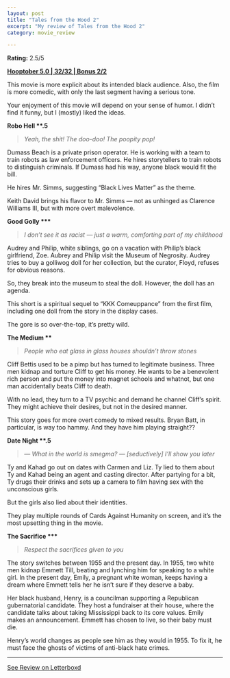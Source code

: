 ```yaml
---
layout: post
title: "Tales from the Hood 2"
excerpt: "My review of Tales from the Hood 2"
category: movie_review

---
```


**Rating:** 2.5/5

<b><a href="https://boxd.it/pRFMi/detail">Hooptober 5.0 | 32/32 | Bonus 2/2</a></b>

This movie is more explicit about its intended black audience. Also, the film is more comedic, with only the last segment having a serious tone.

Your enjoyment of this movie will depend on your sense of humor. I didn’t find it funny, but I (mostly) liked the ideas.


<b>Robo Hell **.5</b>
<blockquote><i>Yeah, the shit! The doo-doo! The poopity pop!</i></blockquote>

Dumass Beach is a private prison operator. He is working with a team to train robots as law enforcement officers. He hires storytellers to train robots to distinguish criminals. If Dumass had his way, anyone black would fit the bill.

He hires Mr. Simms, suggesting “Black Lives Matter” as the theme.

Keith David brings his flavor to Mr. Simms — not as unhinged as Clarence Williams III, but with more overt malevolence.


<b>Good Golly ***</b>
<blockquote><i>I don’t see it as racist — just a warm, comforting part of my childhood</i></blockquote>

Audrey and Philip, white siblings, go on a vacation with Philip’s black girlfriend, Zoe. Aubrey and Philip visit the Museum of Negrosity. Audrey tries to buy a golliwog doll for her collection, but the curator, Floyd, refuses for obvious reasons.

So, they break into the museum to steal the doll. However, the doll has an agenda.

This short is a spiritual sequel to “KKK Comeuppance” from the first film, including one doll from the story in the display cases.

The gore is so over-the-top, it’s pretty wild.


<b>The Medium **</b>
<blockquote><i>People who eat glass in glass houses shouldn’t throw stones</i></blockquote>

Cliff Bettis used to be a pimp but has turned to legitimate business. Three men kidnap and torture Cliff to get his money. He wants to be a benevolent rich person and put the money into magnet schools and whatnot, but one man accidentally beats Cliff to death.

With no lead, they turn to a TV psychic and demand he channel Cliff’s spirit. They might achieve their desires, but not in the desired manner.

This story goes for more overt comedy to mixed results. Bryan Batt, in particular, is way too hammy. And they have him playing straight??


<b>Date Night **.5</b>
<blockquote><i>— What in the world is smegma?
— [seductively] I’ll show you later</i></blockquote>

Ty and Kahad go out on dates with Carmen and Liz. Ty lied to them about Ty and Kahad being an agent and casting director. After partying for a bit, Ty drugs their drinks and sets up a camera to film having sex with the unconscious girls.

But the girls also lied about their identities.

They play multiple rounds of Cards Against Humanity on screen, and it’s the most upsetting thing in the movie.


<b>The Sacrifice ***</b>
<blockquote><i>Respect the sacrifices given to you</i></blockquote>

The story switches between 1955 and the present day. In 1955, two white men kidnap Emmett Till, beating and lynching him for speaking to a white girl. In the present day, Emily, a pregnant white woman, keeps having a dream where Emmett tells her he isn’t sure if they deserve a baby.

Her black husband, Henry, is a councilman supporting a Republican gubernatorial candidate. They host a fundraiser at their house, where the candidate talks about taking Mississippi back to its core values. Emily makes an announcement. Emmett has chosen to live, so their baby must die.

Henry’s world changes as people see him as they would in 1955. To fix it, he must face the ghosts of victims of anti-black hate crimes.

<hr>

[See Review on Letterboxd](https://boxd.it/6nH3I7)
